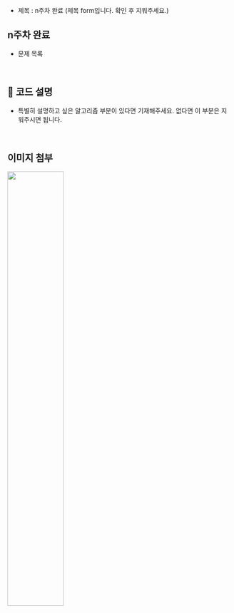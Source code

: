 - 제목 : n주차 완료
  (제목 form입니다. 확인 후 지워주세요.)

## n주차 완료

- 문제 목록

  <br/>

## 🔎 코드 설명

- 특별히 설명하고 싶은 알고리즘 부분이 있다면 기재해주세요. 없다면 이 부분은 지워주시면 됩니다.

  <br/>

## 이미지 첨부

<img src="파일주소" width="50%" height="50%"/>

<br/>
